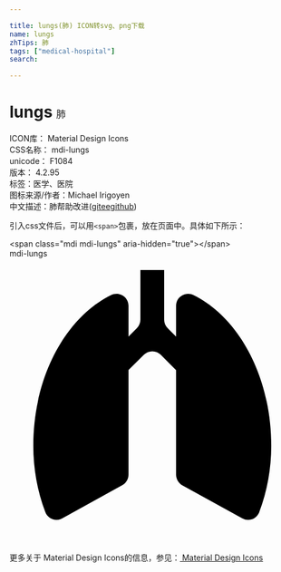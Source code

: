 ```yaml
---

title: lungs(肺) ICON转svg、png下载
name: lungs
zhTips: 肺
tags: ["medical-hospital"]
search: 

---
```


# lungs  <small style="font-size: 60%;font-weight: 100">肺</small>


<div class="detail-page">
<p>
<span>
ICON库：
<span class="badge-secondary badge">Material Design Icons</span> 
</span>
<br/>
<span>
CSS名称：
<span class="badge-secondary badge">mdi-lungs</span> 
</span>
<br/>
<span>
unicode：
<span class="badge-secondary badge">F1084</span> 
<copy-btn content='F1084' btn-title=""></copy-btn>
<copy-btn :content='String.fromCodePoint(parseInt("F1084", 16))' btn-title="复制U"></copy-btn>
</span>
<br/>
<span>
版本：
<span class="badge-secondary badge">4.2.95</span> 
</span><br/><span>标签：<span class="badge-light badge"><router-link to="/tags/medical-hospital.html">医学、医院</router-link></span></span>
<br/>
<span>图标来源/作者：<span class="badge-light badge">Michael Irigoyen</span></span> 
<br/>
<span class="zh-detail">中文描述：<span class="badge-primary badge">肺</span><span class="help-link"><span>帮助改进</span>(<a href="https://gitee.com/liuwave/icon-helper/edit/master/json/material/lungs.json" target="_blank" rel="noopener noreferrer">gitee</a><a href="https://github.com/liuwave/icon-helper/edit/master/json/material/lungs.json" target="_blank" rel="noopener noreferrer">github</a></span>)</span><br/>
</p>
</div>
<div class="alert alert-dark">
  <i class="mdi mdi-lungs mdi-48px"></i>
  <i class="mdi mdi-lungs mdi-36px"></i>
  <i class="mdi mdi-lungs mdi-24px"></i>
  <i class="mdi mdi-lungs mdi-18px"></i>
</div>
<div>
  <p>引入css文件后，可以用<code>&lt;span&gt;</code>包裹，放在页面中。具体如下所示：    
  </p>
  <div class="alert alert-primary" style="font-size: 14px">
    &lt;span class="mdi mdi-lungs" aria-hidden="true"&gt;&lt;/span&gt;
    <copy-btn content='<span class="mdi mdi-lungs" aria-hidden="true"></span>'></copy-btn>
  </div>
  <div class="alert alert-secondary">
    <i class="mdi mdi-lungs"
    style="font-size: 24px"
    aria-hidden="true"></i> mdi-lungs
    <copy-btn content="mdi-lungs" btn-title="复制图标名称"></copy-btn>
  </div>
</div>
<div id="svg" class="svg-wrap">
<svg xmlns="http://www.w3.org/2000/svg" viewBox="0 0 24 24"><path d="M15.47 3.11C15 2.85 14.37 3.05 14.11 3.54C14.04 3.68 14 3.84 14 4V6.59L13.29 5.88C13.1 5.69 13 5.44 13 5.18V1H11V5.17C11 5.44 10.9 5.69 10.71 5.88L10 6.59V4C10 3.44 9.54 3 9 3C8.83 3 8.67 3.04 8.53 3.11C4.72 5 2 9.97 2 15.77C2 17.67 2.33 19.55 3 21.32C3.19 21.85 3.76 22.13 4.29 21.94C4.34 21.92 4.39 21.9 4.44 21.87L9.5 19.07C9.81 18.9 10 18.56 10 18.19V9.41L11.3 8.12C11.69 7.73 12.32 7.73 12.71 8.12L14 9.42V18.2C14 18.56 14.21 18.9 14.5 19.08L19.58 21.88C20.07 22.14 20.68 21.96 20.94 21.46C20.96 21.42 21 21.37 21 21.32C21.67 19.55 22 17.67 22 15.77C22 9.97 19.29 5 15.47 3.11Z" /></svg>
</div>
<detail full-name='mdi-lungs'></detail>
    
<div><p>更多关于 Material Design Icons的信息，参见：<a target="_blank" href="https://iconhelper.cn/material.html"> Material Design Icons</a>
</p></div>
